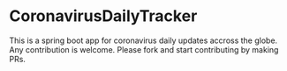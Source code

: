 # CoronavirusDailyTracker
This is a spring boot app for coronavirus daily updates accross the globe. Any contribution is welcome. Please fork and start contributing by making PRs. 
